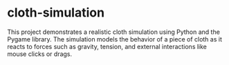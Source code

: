 # cloth-simulation
This project demonstrates a realistic cloth simulation using Python and the Pygame library. The simulation models the behavior of a piece of cloth as it reacts to forces such as gravity, tension, and external interactions like mouse clicks or drags.
